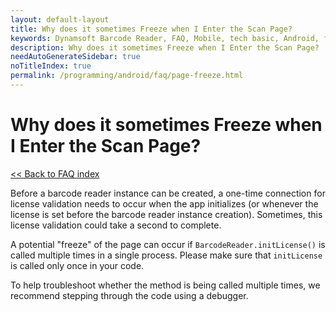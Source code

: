 ```yaml
---
layout: default-layout
title: Why does it sometimes Freeze when I Enter the Scan Page? 
keywords: Dynamsoft Barcode Reader, FAQ, Mobile, tech basic, Android, freeze, page
description: Why does it sometimes Freeze when I Enter the Scan Page?
needAutoGenerateSidebar: true
noTitleIndex: true
permalink: /programming/android/faq/page-freeze.html
---
```


# Why does it sometimes Freeze when I Enter the Scan Page?

[<< Back to FAQ index](index.md)

Before a barcode reader instance can be created, a one-time connection for license validation needs to occur when the app initializes (or whenever the license is set before the barcode reader instance creation). Sometimes, this license validation could take a second to complete.

A potential "freeze" of the page can occur if `BarcodeReader.initLicense()` is called multiple times in a single process. Please make sure that `initLicense` is called only once in your code.

To help troubleshoot whether the method is being called multiple times, we recommend stepping through the code using a debugger.